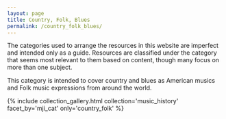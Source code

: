 ```yaml
---
layout: page
title: Country, Folk, Blues
permalink: /country_folk_blues/
---
```


The categories used to arrange the resources in this website are imperfect and intended only as a guide. Resources are classified under the category that seems most relevant to them based on content, though many focus on more than one subject. 

This category is intended to cover country and blues as American musics and Folk music expressions from around the world.

{% include collection_gallery.html  collection='music_history' facet_by='mji_cat' only='country_folk' %}

